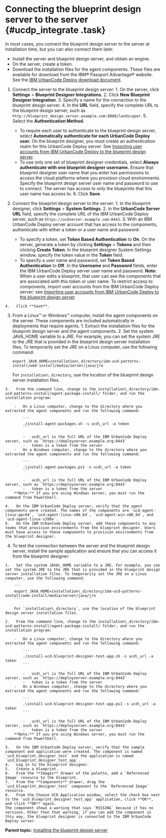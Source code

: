 # Connecting the blueprint design server to the server {#ucdp_integrate .task}

In most cases, you connect the blueprint design server to the server at installation time, but you can also connect them later.

-   Install the server and blueprint design server, and obtain an engine.
-   On the server, create a token.
-   Download the installation files for the agent components. These files are available for download from the IBM® Passport Advantage® website. See the [IBM UrbanCode Deploy download document](https://www.ibm.com/software/passportadvantage/pao_customer.html).

1.   Connect the server to the blueprint design server: 
    1.   On the server, click **Settings** \> **Blueprint Designer Integrations**. 
    2.   Click **New Blueprint Designer Integration**. 
    3.   Specify a name for the connection to the blueprint design server. 
    4.   In the **URL** field, specify the complete URL to the blueprint design server, such as `http://blueprint_design_server.example.com:8080/landscaper`. 
    5.   Select the **Authentication Method**. 
        -   To require each user to authenticate to the blueprint design server, select **Automatically authenticate for each UrbanCode Deploy user.** On the blueprint designer, you must create an authentication realm for this UrbanCode Deploy server. See [Importing user accounts from IBM UrbanCode Deploy to the blueprint design server](../../com.ibm.udeploy.admin.doc/topics/security_realms_ucd.md#).
        -   To use only one set of blueprint designer credentials, select **Always authenticate with one blueprint designer username.** Ensure that blueprint designer user name that you enter has permissions to access the cloud platforms where you provision cloud environments. Specify the blueprint design server user name and password to use to connect. The server has access to only the blueprints that this user name has access to.
    6.   Click **Save**. 
2.   Connect the blueprint design server to the server: 
    1.   In the blueprint designer, click **Settings** \> **System Settings**. 
    2.   In the **UrbanCode Server URL** field, specify the complete URL of the IBM UrbanCode Deploy server, such as `https://ucdserver.example.com:8443`. 
    3.   With an IBM UrbanCode Deploy server account that has access to the components, authenticate with either a token or a user name and password: 

        -   To specify a token, set **Token Based Authentication** to **On**. On the server, generate a token by clicking **Settings** \> **Tokens** and then clicking **Create Token**. In the blueprint designer System Settings window, specify the token value in the **Token** field.
        -   To specify a user name and password, set **Token Based Authentication** to **Off**. In the **Username** and **Password** fields, enter the IBM UrbanCode Deploy server user name and password.
        **Note:** When a user edits a blueprint, that user can see the components that are associated with this token or user name. To restrict access to components, import user accounts from the IBM UrbanCode Deploy server; see [Importing user accounts from IBM UrbanCode Deploy to the blueprint design server](../../com.ibm.udeploy.admin.doc/topics/security_realms_ucd.md).

    4.   Click **Save**. 
3.   From a Linux™ or Windows™ computer, install the agent components on the server. These components are included automatically in deployments that require agents.
    1.   Extract the installation files for the blueprint design server and the agent components. 
    2.   Set the system JAVA\_HOME variable to a JRE. For example, you can set the system JRE to the JRE that is provided in the blueprint design server installation files. To temporarily set the JRE on a Linux computer, use the following command:

        ```
        export JAVA_HOME=installation\_directory/ibm-ucd-patterns-install/web-install/media/server/java/jre
        ```

        For `installation\_directory`, use the location of the blueprint design server installation files.

    3.   From the command line, change to the installation\_directory/ibm-ucd-patterns-install/agent-package-install/ folder, and run the installation program: 

        -   On a Linux computer, change to the directory where you extracted the agent components and run the following command:

            ```
            ./install-agent-packages.sh -s ucd\_url -a token
            ```

            -   ucd\_url is the full URL of the IBM UrbanCode Deploy server, such as `https://deployserver.example.org:8443`
            -   token is a token from the server
        -   On a Windows computer, change to the directory where you extracted the agent components and run the following command:

            ```
            .\install-agent-packages.ps1 -s ucd\_url -a token
            ```

            -   ucd\_url is the full URL of the IBM UrbanCode Deploy server, such as `https://deployserver.example.org:8443`
            -   token is a token from the server
        **Note:** If you are using Windows server, you must run the command from PowerShell.

    4.   On the IBM UrbanCode Deploy server, verify that the agent components were created. The names of the components are `ucd-agent-linux-ppc64`, `ucd-agent-linux-x86_64`, `ucd-agent-win-x86_64`, and `ucd-agent-linux-s390x`.
    5.   On the IBM UrbanCode Deploy server, add these components to any teams that provision environments from the blueprint designer. Users must have access to these components to provision environments from the blueprint designer.
4.   To test the connection between the server and the blueprint design server, install the sample application and ensure that you can access it from the blueprint designer: 

    1.   Set the system JAVA\_HOME variable to a JRE. For example, you can set the system JRE to the JRE that is provided in the blueprint design server installation files. To temporarily set the JRE on a Linux computer, use the following command:

        ```
        export JAVA_HOME=installation\_directory/ibm-ucd-patterns-install/web-install/media/server/java/jre
        ```

        For `installation\_directory`, use the location of the blueprint design server installation files.

    2.   From the command line, change to the installation\_directory/ibm-ucd-patterns-install/agent-package-install/ folder, and run the installation program: 

        -   On a Linux computer, change to the directory where you extracted the agent components and run the following command:

            ```
            ./install-ucd-blueprint-designer-test-app.sh -s ucd\_url -a token
            ```

            -   ucd\_url is the full URL of the IBM UrbanCode Deploy server, such as `https://deployserver.example.org:8443`
            -   token is a token from the server
        -   On a Windows computer, change to the directory where you extracted the agent components and run the following command:

            ```
            .\install-ucd-blueprint-designer-test-app.ps1 -s ucd\_url -a token
            ```

            -   ucd\_url is the full URL of the IBM UrbanCode Deploy server, such as `https://deployserver.example.org:8443`
            -   token is a token from the server
        **Note:** If you are using Windows server, you must run the command from PowerShell.

    3.   On the IBM UrbanCode Deploy server, verify that the sample component and application were created. The component is named `ucd_blueprint_designer_test` and the application is named `ucd_blueprint_designer_test_app`.
    4.   Log in to the blueprint designer. 
    5.   Create a blueprint. 
    6.   From the **Images** drawer of the palette, add a `Referenced Image` resource to the blueprint. 
    7.   From the **Components** drawer, drag the `ucd_blueprint_designer_test` component to the `Referenced Image` resource. 
    8.   From the Choose UCD Application window, select the check box next to the `ucd_blueprint_designer_test_app` application, click **OK**, and click **OK** again. 
    The component shows a warning that says `MISSING` because it has no versions. Other than that warning, if you can add the component in this way, the blueprint designer is connected to the IBM UrbanCode Deploy server.


**Parent topic:** [Installing the blueprint design server](../../com.ibm.edt.doc/topics/install_server_bds.md)

